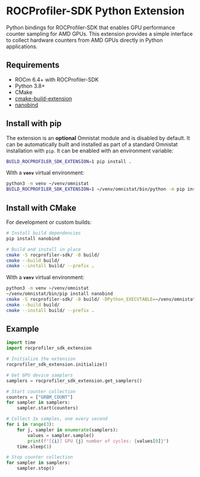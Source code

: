 # ROCProfiler-SDK Python Extension

Python bindings for ROCProfiler-SDK that enables GPU performance counter
sampling for AMD GPUs. This extension provides a simple interface to collect
hardware counters from AMD GPUs directly in Python applications.

## Requirements

- ROCm 6.4+ with ROCProfiler-SDK
- Python 3.8+
- CMake
- [cmake-build-extension](https://github.com/diegoferigo/cmake-build-extension)
- [nanobind](https://github.com/wjakob/nanobind)

## Install with pip

The extension is an **optional** Omnistat module and is disabled by default.
It can be automatically built and installed as part of a standard Omnistat
installation with `pip`. It can be enabled with an environment variable:
```bash
BUILD_ROCPROFILER_SDK_EXTENSION=1 pip install .
```

With a **`venv`** virtual environment:
```bash
python3 -m venv ~/venv/omnistat
BUILD_ROCPROFILER_SDK_EXTENSION=1 ~/venv/omnistat/bin/python -m pip install .
```

## Install with CMake

For development or custom builds:
```bash
# Install build dependencies
pip install nanobind

# Build and install in place
cmake -S rocprofiler-sdk/ -B build/
cmake --build build/
cmake --install build/ --prefix .
```

With a **`venv`** virtual environment:
```bash
python3 -m venv ~/venv/omnistat
~/venv/omnistat/bin/pip install nanobind
cmake -S rocprofiler-sdk/ -B build/ -DPython_EXECUTABLE=~/venv/omnistat/bin/python
cmake --build build/
cmake --install build/ --prefix .
```

## Example

```python
import time
import rocprofiler_sdk_extension

# Initialize the extension
rocprofiler_sdk_extension.initialize()

# Get GPU device samplers
samplers = rocprofiler_sdk_extension.get_samplers()

# Start counter collection
counters = ["GRBM_COUNT"]
for sampler in samplers:
    sampler.start(counters)

# Collect 3x samples, one every second
for i in range(3):
    for j, sampler in enumerate(samplers):
        values = sampler.sample()
        print(f"[{i}] GPU {j} number of cycles: {values[0]}")
    time.sleep(1)

# Stop counter collection
for sampler in samplers:
    sampler.stop()
```
